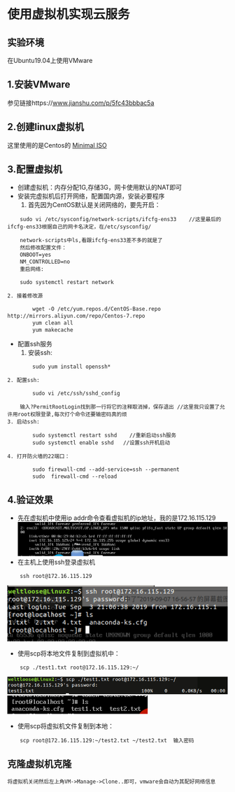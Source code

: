 # 使用虚拟机实现云服务
## 实验环境
在Ubuntu19.04上使用VMware
## 1.安装VMware
参见链接https://www.jianshu.com/p/5fc43bbbac5a
## 2.创建linux虚拟机
这里使用的是Centos的 [Minimal ISO](http://isoredirect.centos.org/centos/7/isos/x86_64/CentOS-7-x86_64-Minimal-1810.iso)
## 3.配置虚拟机
* 创建虚拟机：内存分配1G,存储3G，网卡使用默认的NAT即可
* 安装完虚拟机后打开网络，配置国内源，安装必要程序
	1. 首先因为CentOS默认是关闭网络的，要先开启：
```
	sudo vi /etc/sysconfig/network-scripts/ifcfg-ens33    //这里最后的ifcfg-ens33根据自己的网卡名决定，在/etc/sysconfig/
```
		network-scripts中ls,看跟ifcfg-ens33差不多的就是了
		然后修改配置文件：
		ONBOOT=yes
		NM_CONTROLLED=no
		重启网络:
```
	sudo systemctl restart network
```
	2. 接着修改源
```
		wget -O /etc/yum.repos.d/CentOS-Base.repo http://mirrors.aliyun.com/repo/Centos-7.repo
		yum clean all
		yum makecache
```
- 配置ssh服务
	1. 安装ssh:
```
		sudo yum install openssh*
```
	2. 配置ssh:
```
		sudo vi /etc/ssh/sshd_config
```
		输入?PermitRootLogin找到那一行将它的注释取消掉，保存退出 //这里我只设置了允许用root权限登录,每次打个命令还要输密码真的烦
	3. 启动ssh:
```
		sudo systemctl restart sshd    //重新启动ssh服务
		sudo systemctl enable sshd   //设置ssh开机启动
```
	4. 打开防火墙的22端口：
```
		sudo firewall-cmd --add-service=ssh --permanent
		sudo  firewall-cmd --reload
```
## 4.验证效果
* 先在虚拟机中使用ip addr命令查看虚拟机的ip地址，我的是172.16.115.129
![](./img/1.png)
* 在主机上使用ssh登录虚拟机
```
	ssh root@172.16.115.129
```
![](./img/2.png)
* 使用scp将本地文件复制到虚拟机中：
```
	scp ./test1.txt root@172.16.115.129:~/    
```
![](./img/3.png)
![](./img/4.png)
* 使用scp将虚拟机文件复制到本地：
```
	scp root@172.16.115.129:~/test2.txt ~/test2.txt  输入密码
```
## 克隆虚拟机克隆
	将虚拟机关闭然后左上角VM->Manage->Clone..即可，vmware会自动为其配好网络信息
